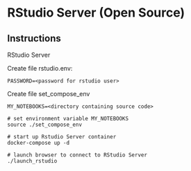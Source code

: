 # RStudio Server (Open Source)

## Instructions

RStudio Server 

Create file rstudio.env:
```
PASSWORD=<password for rstudio user>
```

Create file set_compose_env
```
MY_NOTEBOOKS=<directory containing source code>
```



```
# set environment variable MY_NOTEBOOKS
source ./set_compose_env

# start up Rstudio Server container
docker-compose up -d

# launch browser to connect to RStudio Server
./launch_rstudio
```

